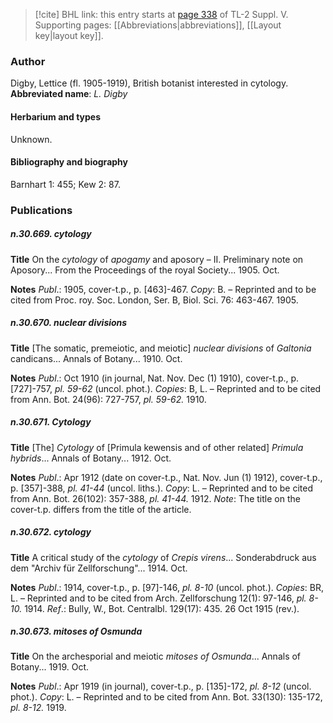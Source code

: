 > [!cite] BHL link: this entry starts at [page 338](https://www.biodiversitylibrary.org/page/33259384) of TL-2 Suppl. V.
> Supporting pages: [[Abbreviations|abbreviations]], [[Layout key|layout key]].

### Author

Digby, Lettice (fl. 1905-1919), British botanist interested in cytology. 
**Abbreviated name**: *L. Digby*

#### Herbarium and types

Unknown.

#### Bibliography and biography

Barnhart 1: 455; Kew 2: 87.

### Publications

##### n.30.669. cytology

**Title**
On the *cytology* of *apogamy* and aposory – II. Preliminary note on Aposory... From the Proceedings of the royal Society... 1905. Oct.

**Notes**
*Publ*.: 1905, cover-t.p., p. \[463\]-467. *Copy*: B. – Reprinted and to be cited from Proc. roy. Soc. London, Ser. B, Biol. Sci. 76: 463-467. 1905.

##### n.30.670. nuclear divisions

**Title**
\[The somatic, premeiotic, and meiotic\] *nuclear divisions* of *Galtonia* candicans... Annals of Botany... 1910. Oct.

**Notes**
*Publ*.: Oct 1910 (in journal, Nat. Nov. Dec (1) 1910), cover-t.p., p. \[727\]-757, *pl. 59-62* (uncol. phot.). *Copies*: B, L. – Reprinted and to be cited from Ann. Bot. 24(96): 727-757, *pl. 59-62.* 1910.

##### n.30.671. Cytology

**Title**
\[The\] *Cytology* of \[Primula kewensis and of other related\] *Primula hybrids*... Annals of Botany... 1912. Oct.

**Notes**
*Publ*.: Apr 1912 (date on cover-t.p., Nat. Nov. Jun (1) 1912), cover-t.p., p. \[357\]-388, *pl. 41-44* (uncol. liths.). *Copy*: L. – Reprinted and to be cited from Ann. Bot. 26(102): 357-388, *pl. 41-44.* 1912.
*Note*: The title on the cover-t.p. differs from the title of the article.

##### n.30.672. cytology

**Title**
A critical study of the *cytology* of *Crepis virens*... Sonderabdruck aus dem "Archiv für Zellforschung"... 1914. Oct.

**Notes**
*Publ*.: 1914, cover-t.p., p. \[97\]-146, *pl. 8-10* (uncol. phot.). *Copies*: BR, L. – Reprinted and to be cited from Arch. Zellforschung 12(1): 97-146, *pl. 8-10.* 1914.
*Ref*.: Bully, W., Bot. Centralbl. 129(17): 435. 26 Oct 1915 (rev.).

##### n.30.673. mitoses of Osmunda

**Title**
On the archesporial and meiotic *mitoses of Osmunda*... Annals of Botany... 1919. Oct.

**Notes**
*Publ*.: Apr 1919 (in journal), cover-t.p., p. \[135\]-172, *pl. 8-12* (uncol. phot.). *Copy*: L. – Reprinted and to be cited from Ann. Bot. 33(130): 135-172, *pl. 8-12.* 1919.

